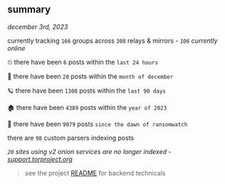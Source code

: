 
## summary
_december 3rd, 2023_

currently tracking `166` groups across `308` relays & mirrors - _`106` currently online_

⏲ there have been `6` posts within the `last 24 hours`

🦈 there have been `20` posts within the `month of december`

🪐 there have been `1308` posts within the `last 90 days`

🏚 there have been `4389` posts within the `year of 2023`

🦕 there have been `9079` posts `since the dawn of ransomwatch`

there are `98` custom parsers indexing posts

_`20` sites using v2 onion services are no longer indexed - [support.torproject.org](https://support.torproject.org/onionservices/v2-deprecation/)_

> see the project [README](https://github.com/joshhighet/ransomwatch#ransomwatch--) for backend technicals

